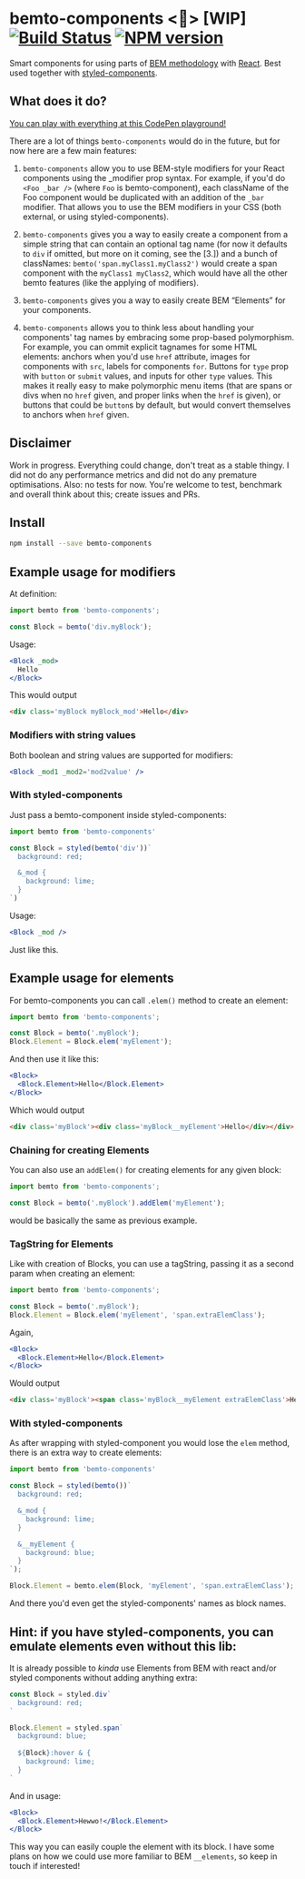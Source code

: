 # bemto-components <🍱> [WIP] [![Build Status][build]][build-link] [![NPM version][version]][version-link]

[build]: https://travis-ci.org/kizu/bemto-components.png?branch=master
[build-link]: https://travis-ci.org/kizu/bemto-components
[version]: https://badge.fury.io/js/bemto-components.png
[version-link]: https://www.npmjs.com/package/bemto-components

Smart components for using parts of [BEM methodology](https://en.bem.info/methodology/quick-start/) with [React](https://reactjs.org/). Best used together with [styled-components](https://www.styled-components.com/).


## What does it do?

[You can play with everything at this CodePen playground!](https://codepen.io/kizu/pen/BwxNqQ?editors=0010)

There are a lot of things `bemto-components` would do in the future, but for now here are a few main features:

1. `bemto-components` allow you to use BEM-style modifiers for your React components using the _modifier prop syntax. For example, if you'd do `<Foo _bar />` (where `Foo` is bemto-component), each className of the Foo component would be duplicated with an addition of the `_bar` modifier. That allows you to use the BEM modifiers in your CSS (both external, or using styled-components).

2. `bemto-components` gives you a way to easily create a component from a simple string that can contain an optional tag name (for now it defaults to `div` if omitted, but more on it coming, see the [3.]) and a bunch of classNames: `bemto('span.myClass1.myClass2')` would create a span component with the `myClass1 myClass2`, which would have all the other bemto features (like the applying of modifiers).

3. `bemto-components` gives you a way to easily create BEM “Elements” for your components.

4. `bemto-components` allows you to think less about handling your components' tag names by embracing some prop-based polymorphism. For example, you can ommit explicit tagnames for some HTML elements: anchors when you'd use `href` attribute, images for components with `src`, labels for components `for`. Buttons for `type` prop with `button` or `submit` values, and inputs for other `type` values. This makes it really easy to make polymorphic menu items (that are spans or divs when no `href` given, and proper links when the `href` is given), or buttons that could be `button`s by default, but would convert themselves to anchors when `href` given.


## Disclaimer

Work in progress. Everything could change, don't treat as a stable thingy. I did not do any performance metrics and did not do any premature optimisations. Also: no tests for now. You're welcome to test, benchmark and overall think about this; create issues and PRs.


## Install

```sh
npm install --save bemto-components
```

## Example usage for modifiers

At definition:

``` jsx
import bemto from 'bemto-components';

const Block = bemto('div.myBlock');
```

Usage:

``` jsx
<Block _mod>
  Hello
</Block>
```

This would output

``` html
<div class='myBlock myBlock_mod'>Hello</div>
```

### Modifiers with string values

Both boolean and string values are supported for modifiers:

``` jsx
<Block _mod1 _mod2='mod2value' />
```

### With styled-components

Just pass a bemto-component inside styled-components:

```jsx
import bemto from 'bemto-components'

const Block = styled(bemto('div'))`
  background: red;

  &_mod {
    background: lime;
  }
`)
```

Usage:

``` jsx
<Block _mod />
```

Just like this.

## Example usage for elements

For bemto-components you can call `.elem()` method to create an element:

``` jsx
import bemto from 'bemto-components';

const Block = bemto('.myBlock');
Block.Element = Block.elem('myElement');
```

And then use it like this:

``` jsx
<Block>
  <Block.Element>Hello</Block.Element>
</Block>
```

Which would output

``` html
<div class='myBlock'><div class='myBlock__myElement'>Hello</div></div>
```

### Chaining for creating Elements

You can also use an `addElem()` for creating elements for any given block:

``` jsx
import bemto from 'bemto-components';

const Block = bemto('.myBlock').addElem('myElement');
```

would be basically the same as previous example.

### TagString for Elements

Like with creation of Blocks, you can use a tagString, passing it as a second param when creating an element:

``` jsx
import bemto from 'bemto-components';

const Block = bemto('.myBlock');
Block.Element = Block.elem('myElement', 'span.extraElemClass');
```

Again,

``` jsx
<Block>
  <Block.Element>Hello</Block.Element>
</Block>
```

Would output

``` html
<div class='myBlock'><span class='myBlock__myElement extraElemClass'>Hello</span></div>
```

### With styled-components

As after wrapping with styled-component you would lose the `elem` method, there is an extra way to create elements:

```jsx
import bemto from 'bemto-components'

const Block = styled(bemto())`
  background: red;

  &_mod {
    background: lime;
  }

  &__myElement {
    background: blue;
  }
`);

Block.Element = bemto.elem(Block, 'myElement', 'span.extraElemClass');
```

And there you'd even get the styled-components' names as block names.

## Hint: if you have styled-components, you can emulate elements even without this lib:

It is already possible to _kinda_ use Elements from BEM with react and/or styled components without adding anything extra:

```jsx
const Block = styled.div`
  background: red;
`

Block.Element = styled.span`
  background: blue;
  
  ${Block}:hover & {
    background: lime;
  }
`
```

And in usage:

```jsx
<Block>
  <Block.Element>Hewwo!</Block.Element>
</Block>
```

This way you can easily couple the element with its block. I have some plans on how we could use more familiar to BEM `__elements`, so keep in touch if interested!
